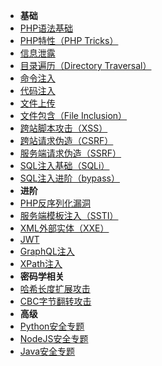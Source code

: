 - **基础**
- [PHP语法基础](Web/PHP.md)
- [PHP特性（PHP Tricks）](Web/PHP-Tricks.md)
- [信息泄露](Web/leak.md)
- [目录遍历（Directory Traversal）](Web/directory-traversal.md)
- [命令注入](Web/os-command-injection.md)
- [代码注入](Web/code-injection.md)
- [文件上传](Web/file-upload.md)
- [文件包含（File Inclusion）](Web/PHP-file-inclusion.md)
- [跨站脚本攻击（XSS）](Web/XSS.md)
- [跨站请求伪造（CSRF）](Web/CSRF.md)
- [服务端请求伪造（SSRF）](Web/SSRF.md)
- [SQL注入基础（SQLi）](Web/SQLi.md)
- [SQL注入进阶（bypass）](Web/SQLi_bypass.md)
- **进阶**
- [PHP反序列化漏洞](Web/PHP-Deserialization.md)
- [服务端模板注入（SSTI）](Web/SSTI.md)
- [XML外部实体（XXE）](Web/XXE.md)
- [JWT](Web/JWT.md)
- [GraphQL注入](Web/GraphQL-injection.md)
- [XPath注入](Web/XPath-injection.md)
- **密码学相关**
- [哈希长度扩展攻击]()
- [CBC字节翻转攻击]()
- **高级**
- [Python安全专题](Web/Python.md)
- [NodeJS安全专题]()
- [Java安全专题]()
